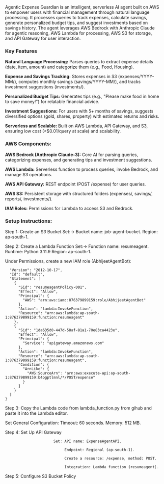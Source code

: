 Agentic Expense Guardian is an intelligent, serverless AI agent built on AWS to empower users with financial management through natural language processing.
It processes queries to track expenses, calculate savings, generate personalized budget tips, and suggest investments based on savings history.
The agent leverages AWS Bedrock with Anthropic Claude for agentic reasoning, AWS Lambda for processing, AWS S3 for storage, and API Gateway for user interaction.

### Key Features

**Natural Language Processing:** Parses queries to extract expense details (date, item, amount) and categorize them (e.g., Food, Housing).

**Expense and Savings Tracking:** Stores expenses in S3 (expenses/YYYY-MM/), computes monthly savings (savings/YYYY-MM/), and tracks investment suggestions (investments/).

**Personalized Budget Tips:** Generates tips (e.g., "Please make food in home to save money!") for relatable financial advice.

**Investment Suggestions:** For users with 5+ months of savings, suggests diversified options (gold, shares, property) with estimated returns and risks.

**Serverless and Scalable:** Built on AWS Lambda, API Gateway, and S3, ensuring low cost (<$0.01/query at scale) and scalability.

### AWS Components:
**AWS Bedrock (Anthropic Claude-3):** Core AI for parsing queries, categorizing expenses, and generating tips and investment suggestions.

**AWS Lambda:** Serverless function to process queries, invoke Bedrock, and manage S3 operations.

**AWS API Gateway:** REST endpoint (POST /expense) for user queries.

**AWS S3:** Persistent storage with structured folders (expenses/, savings/, reports/, investments/).

**IAM Roles:** Permissions for Lambda to access S3 and Bedrock.


### Setup Instructions:
Step 1: Create an S3 Bucket
                            Set:-> Bucket name: job-agent-bucket.
                                   Region: ap-south-1.
                                   

Step 2: Create a Lambda Function
                                Set:-> Function name: resumeagent.
                                       Runtime: Python 3.11.9
                                       Region: ap-south-1.

Under Permissions, create a new IAM role (AbhijeetAgentBot):

```{
  "Version": "2012-10-17",
  "Id": "default",
  "Statement": [
    {
      "Sid": "resumeagentPolicy-001",
      "Effect": "Allow",
      "Principal": {
        "AWS": "arn:aws:iam::876379899159:role/AbhijeetAgentBot"
      },
      "Action": "lambda:InvokeFunction",
      "Resource": "arn:aws:lambda:ap-south-1:876379899159:function:resumeagent"
    },
    {
      "Sid": "1da635d0-447d-58af-81a1-70e83ca4423e",
      "Effect": "Allow",
      "Principal": {
        "Service": "apigateway.amazonaws.com"
      },
      "Action": "lambda:InvokeFunction",
      "Resource": "arn:aws:lambda:ap-south-1:876379899159:function:resumeagent",
      "Condition": {
        "ArnLike": {
          "AWS:SourceArn": "arn:aws:execute-api:ap-south-1:876379899159:b4ogptlmnl/*/POST/expense"
        }
      }
    }
  ]
}

```

Step 3: Copy the Lambda code from lambda_function.py from gihub and paste it into the Lambda editor.

Set General Configuration: Timeout: 60 seconds.
                           Memory: 512 MB.

Step 4: Set Up API Gateway

                          Set: API name: ExpenseAgentAPI.
                          
                               Endpoint: Regional (ap-south-1).
                               
                               Create a resource: /expense, method: POST.
                               
                               Integration: Lambda function (resumeagent).

Step 5: Configure S3 Bucket Policy



